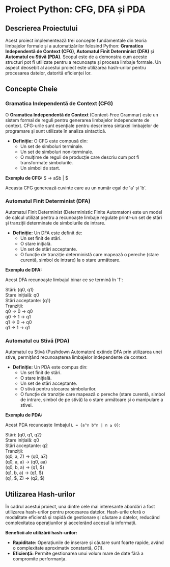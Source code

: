 # Proiect Python: CFG, DFA și PDA

## Descrierea Proiectului

Acest proiect implementează trei concepte fundamentale din teoria limbajelor formale și a automatizărilor folosind Python: **Gramatica Independentă de Context (CFG)**, **Automatul Finit Determinist (DFA)** și **Automatul cu Stivă (PDA)**. Scopul este de a demonstra cum aceste structuri pot fi utilizate pentru a recunoaște și procesa limbaje formale. Un aspect deosebit al acestui proiect este utilizarea hash-urilor pentru procesarea datelor, datorită eficienței lor.

## Concepte Cheie

### Gramatica Independentă de Context (CFG)

O **Gramatica Independentă de Context** (Context-Free Grammar) este un sistem formal de reguli pentru generarea limbajelor independente de context. CFG-urile sunt esențiale pentru descrierea sintaxei limbajelor de programare și sunt utilizate în analiza sintactică.

- **Definiție:** O CFG este compusă din:
  - Un set de simboluri terminale.
  - Un set de simboluri non-terminale.
  - O mulțime de reguli de producție care descriu cum pot fi transformate simbolurile.
  - Un simbol de start.

**Exemplu de CFG:**
S → aSb | $

Aceasta CFG generează cuvinte care au un număr egal de 'a' și 'b'.

### Automatul Finit Determinist (DFA)

Automatul Finit Determinist (Deterministic Finite Automaton) este un model de calcul utilizat pentru a recunoaște limbaje regulate printr-un set de stări și tranziții determinate de simbolurile de intrare.

- **Definiție:** Un DFA este definit de:
  - Un set finit de stări.
  - O stare inițială.
  - Un set de stări acceptante.
  - O funcție de tranziție deterministă care mapează o pereche (stare curentă, simbol de intrare) la o stare următoare.

**Exemplu de DFA:**

Acest DFA recunoaște limbajul binar ce se termină în '1':

Stări: {q0, q1}<br/>
Stare inițială: q0<br/>
Stări acceptante: {q1}<br/>
Tranziții:<br/>
q0 → 0 → q0<br/>
q0 → 1 → q1<br/>
q1 → 0 → q0<br/>
q1 → 1 → q1<br/>

### Automatul cu Stivă (PDA)

Automatul cu Stivă (Pushdown Automaton) extinde DFA prin utilizarea unei stive, permițând recunoașterea limbajelor independente de context.

- **Definiție:** Un PDA este compus din:
  - Un set finit de stări.
  - O stare inițială.
  - Un set de stări acceptante.
  - O stivă pentru stocarea simbolurilor.
  - O funcție de tranziție care mapează o pereche (stare curentă, simbol de intrare, simbol de pe stivă) la o stare următoare și o manipulare a stivei.

**Exemplu de PDA:**

Acest PDA recunoaște limbajul `L = {a^n b^n | n ≥ 0}`:

Stări: {q0, q1, q2}<br/>
Stare inițială: q0<br/>
Stări acceptante: q2<br/>
Tranziții:<br/>
(q0, a, Z) → (q0, aZ)<br/>
(q0, a, a) → (q0, aa)<br/>
(q0, b, a) → (q1, $)<br/>
(q1, b, a) → (q1, $)<br/>
(q1, $, Z) → (q2, $)<br/>
## Utilizarea Hash-urilor

În cadrul acestui proiect, una dintre cele mai interesante abordări a fost utilizarea hash-urilor pentru procesarea datelor. Hash-urile oferă o modalitate eficientă și rapidă de gestionare și căutare a datelor, reducând complexitatea operațiunilor și accelerând accesul la informații.

**Beneficii ale utilizării hash-urilor:**
- **Rapiditate:** Operațiunile de inserare și căutare sunt foarte rapide, având o complexitate aproximativ constantă, $O(1)$.
- **Eficiență:** Permite gestionarea unui volum mare de date fără a compromite performanța.
